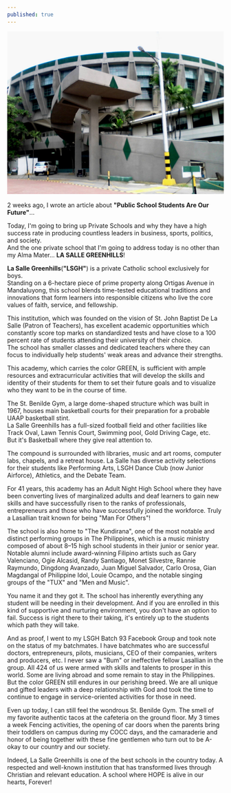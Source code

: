 ```yaml
---
published: true
---
```

![Private School](/images/LSGH.jpg)

2 weeks ago, I wrote an article about **"Public School Students Are Our Future"**...

Today, I'm going to bring up Private Schools and why they have a high success rate in producing countless leaders in business, sports, politics, and society.   
And the one private school that I'm going to address today is no other than my Alma Mater... **LA SALLE GREENHILLS**!

**La Salle Greenhills**(**"LSGH"**) is a private Catholic school exclusively for boys.   
Standing on a 6-hectare piece of prime property along Ortigas Avenue in Mandaluyong, this school blends time-tested educational traditions and innovations that form learners into responsible citizens who live the core values of faith, service, and fellowship.

This institution, which was founded on the vision of St. John Baptist De La Salle (Patron of Teachers), has excellent academic opportunities which constantly score top marks on standardized tests and have close to a 100 percent rate of students attending their university of their choice.   
The school has smaller classes and dedicated teachers where they can focus to individually help students' weak areas and advance their strengths. 

This academy, which carries the color GREEN, is sufficient with ample resources and extracurricular activities that will develop the skills and identity of their students for them to set their future goals and to visualize who they want to be in the course of time.

The St. Benilde Gym, a large dome-shaped structure which was built in 1967, houses main basketball courts for their preparation for a probable UAAP basketball stint.   
La Salle Greenhills has a full-sized football field and other facilities like Track Oval, Lawn Tennis Court, Swimming pool, Gold Driving Cage, etc.   
But it's Basketball where they give real attention to. 

The compound is surrounded with libraries, music and art rooms, computer labs, chapels, and a retreat house.
La Salle has diverse activity selections for their students like Performing Arts, LSGH Dance Club (now Junior Airforce), Athletics, and the Debate Team. 

For 41 years, this academy has an Adult Night High School where they have been converting lives of marginalized adults and deaf learners to gain new skills and have successfully risen to the ranks of professionals, entrepreneurs and those who have successfully joined the workforce.
Truly a Lasallian trait known for being "Man For Others"!

The school is also home to "The Kundirana", one of the most notable and distinct performing groups in The Philippines, which is a music ministry composed of about 8–15 high school students in their junior or senior year. 
Notable alumni include award-winning Filipino artists such as Gary Valenciano, Ogie Alcasid, Randy Santiago, Monet Silvestre, Rannie Raymundo, Dingdong Avanzado, Juan Miguel Salvador, Carlo Orosa, Gian Magdangal of Philippine Idol, Louie Ocampo, and the notable singing groups of the "TUX" and "Men and Music".

You name it and they got it. The school has inherently everything any student will be needing in their development. 
And if you are enrolled in this kind of supportive and nurturing environment, you don't have an option to fail.
Success is right there to their taking, it's entirely up to the students which path they will take.

And as proof, I went to my LSGH Batch 93 Facebook Group and took note on the status of my batchmates.
I have batchmates who are successful doctors, entrepreneurs, pilots, musicians, CEO of their companies, writers and producers, etc.
I never saw a "Bum" or ineffective fellow Lasallian in the group.
All 424 of us were armed with skills and talents to prosper in this world. 
Some are living abroad and some remain to stay in the Philippines. But the color GREEN still endures in our perishing breed.
We are all unique and gifted leaders with a deep relationship with God and took the time to continue to engage in service-oriented activities for those in need. 

Even up today, I can still feel the wondrous St. Benilde Gym. The smell of my favorite authentic tacos at the cafeteria on the ground floor.
My 3 times a week Fencing activities, the opening of car doors when the parents bring their toddlers on campus during my COCC days, and the camaraderie and honor of being together with these fine gentlemen who turn out to be A-okay to our country and our society. 

Indeed, La Salle Greenhills is one of the best schools in the country today. 
A respected and well-known institution that has transformed lives through Christian and relevant education.
A school where HOPE is alive in our hearts, Forever!



